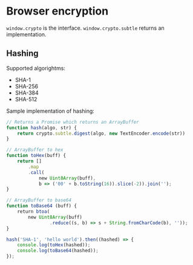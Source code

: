 # Browser encryption

`window.crypto` is the interface. `window.crypto.subtle` returns an implementation.

## Hashing

Supported algorightms:

- SHA-1
- SHA-256
- SHA-384
- SHA-512
  
Sample implementation of hashing:

```javascript
// Returns a Promise which returns an ArrayBuffer
function hash(algo, str) {
    return crypto.subtle.digest(algo, new TextEncoder.encode(str))
}

// ArrayBuffer to hex
function toHex(buff) {
    return []
        .map
        .call(
            new Uint8Array(buff), 
            b => ('00' + b.toString(16)).slice(-2)).join('');
}

// ArrayBuffer to base64
function toBase64 (buff) {
    return btoa(
        new Uint8Array(buff)
                .reduce((s, b) => s + String.fromCharCode(b), ''));
}

hash('SHA-1', 'hello world').then((hashed) => {
    console.log(toHex(hashed));
    console.log(toBase64(hashed));
});
```
